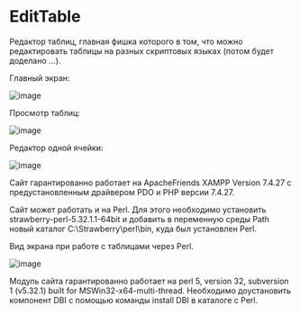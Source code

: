 # EditTable
Редактор таблиц, главная фишка которого в том, что можно редактировать таблицы на разных скриптовых языках (потом будет доделано ...).

Главный экран:

![image](https://user-images.githubusercontent.com/10297748/233468988-55e489b6-1931-4f74-9d9c-72bcb7b929e5.png)

Просмотр таблиц:

![image](https://user-images.githubusercontent.com/10297748/233469132-6be058b6-e369-4e2a-8ee7-60eeaa0cf4a4.png)

Редактор одной ячейки:

![image](https://user-images.githubusercontent.com/10297748/233696115-d4051d01-3a54-4748-a651-1cc3be7bd8c8.png)

Сайт гарантированно работает на ApacheFriends XAMPP Version 7.4.27 с предустановленным драйвером PDO и PHP версии 7.4.27.

Сайт может работать и на Perl. Для этого необходимо установить strawberry-perl-5.32.1.1-64bit и добавить в переменную среды Path новый каталог C:\Strawberry\perl\bin\, куда был установлен Perl.

Вид экрана при работе с таблицами через Perl.

![image](https://user-images.githubusercontent.com/10297748/233806376-c619a10f-9550-4049-a13a-dcaf197985e3.png)

Модуль сайта гарантированно работает на perl 5, version 32, subversion 1 (v5.32.1) built for MSWin32-x64-multi-thread. Необходимо доустановить компонент DBI с помощью команды install DBI в каталоге с Perl.
